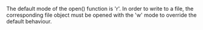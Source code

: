 The default mode of the open() function is 'r'. In order to write to a file, the corresponding file object must be opened with the 'w' mode to override the default behaviour.

